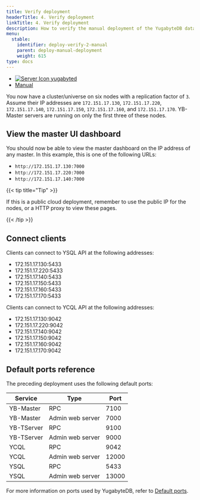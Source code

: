 ```yaml
---
title: Verify deployment
headerTitle: 4. Verify deployment
linkTitle: 4. Verify deployment
description: How to verify the manual deployment of the YugabyteDB database cluster.
menu:
  stable:
    identifier: deploy-verify-2-manual
    parent: deploy-manual-deployment
    weight: 615
type: docs
---
```


<ul class="nav nav-tabs-alt nav-tabs-yb">
  <li >
    <a href="../verify-deployment-yugabyted/" class="nav-link">
      <img src="/icons/database.svg" alt="Server Icon">
      yugabyted
    </a>
  </li>
  <li >
    <a href="../verify-deployment/" class="nav-link active">
      <i class="icon-shell"></i>
      Manual
    </a>
  </li>
</ul>

You now have a cluster/universe on six nodes with a replication factor of `3`. Assume their IP addresses are `172.151.17.130`, `172.151.17.220`, `172.151.17.140`, `172.151.17.150`, `172.151.17.160`, and `172.151.17.170`. YB-Master servers are running on only the first three of these nodes.

## View the master UI dashboard

You should now be able to view the master dashboard on the IP address of any master. In this example, this is one of the following URLs:

- `http://172.151.17.130:7000`
- `http://172.151.17.220:7000`
- `http://172.151.17.140:7000`

{{< tip title="Tip" >}}

If this is a public cloud deployment, remember to use the public IP for the nodes, or a HTTP proxy to view these pages.

{{< /tip >}}

## Connect clients

Clients can connect to YSQL API at the following addresses:

- 172.151.17.130:5433
- 172.151.17.220:5433
- 172.151.17.140:5433
- 172.151.17.150:5433
- 172.151.17.160:5433
- 172.151.17.170:5433

Clients can connect to YCQL API at the following addresses:

- 172.151.17.130:9042
- 172.151.17.220:9042
- 172.151.17.140:9042
- 172.151.17.150:9042
- 172.151.17.160:9042
- 172.151.17.170:9042

## Default ports reference

The preceding deployment uses the following default ports:

Service | Type | Port
--------|------| -------
YB-Master | RPC | 7100
YB-Master | Admin web server | 7000
YB-TServer | RPC | 9100
YB-TServer | Admin web server | 9000
YCQL | RPC | 9042
YCQL | Admin web server | 12000
YSQL | RPC | 5433
YSQL | Admin web server | 13000

For more information on ports used by YugabyteDB, refer to [Default ports](../../../reference/configuration/default-ports/).
